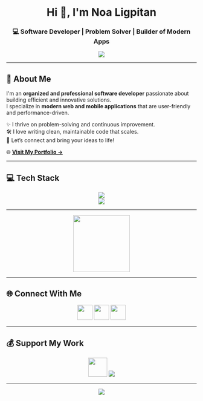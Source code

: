 <!-- Profile Header with Animation -->
<h1 align="center">Hi 👋, I'm Noa Ligpitan</h1>
<h3 align="center">💻 Software Developer | Problem Solver | Builder of Modern Apps</h3>

<p align="center">
  <img src="https://readme-typing-svg.herokuapp.com?size=22&duration=4000&color=00C7B7&center=true&vCenter=true&width=500&lines=Fullstack+Developer;Web+%26+Mobile+Developer;Open+Source+Contributor;Always+Learning+%F0%9F%92%AA" />
</p>

---

## 🚀 About Me
I'm an **organized and professional software developer** passionate about building efficient and innovative solutions.  
I specialize in **modern web and mobile applications** that are user-friendly and performance-driven.  

✨ I thrive on problem-solving and continuous improvement.  
🛠 I love writing clean, maintainable code that scales.  
🤝 Let’s connect and bring your ideas to life!  

🌐 [**Visit My Portfolio →**](https://noaligpitan.site)

---

## 💻 Tech Stack
<p align="center">
  <!-- Frontend -->
  <img src="https://skillicons.dev/icons?i=html,css,javascript,react,nextjs,tailwind,php,mysql,mongodb,sqlite,nodejs" /><br/>
  <!-- Tools -->
  <img src="https://skillicons.dev/icons?i=firebase,vercel,netlify,docker,git,github,photoshop,canva" />
</p>

---

<!-- Top Languages -->
<p align="center">
  <img src="https://github-readme-stats.vercel.app/api/top-langs/?username=Noah202226&layout=compact&theme=radical&hide_border=true" height="150"/>
</p>

---


## 🌐 Connect With Me
<p align="center">
  <a href="https://facebook.com/NoaArc26"><img src="https://skillicons.dev/icons?i=facebook" height="40"/></a>
  <a href="https://youtube.com/@devBrosPh"><img src="https://skillicons.dev/icons?i=youtube" height="40"/></a>
  <a href="https://noaligpitan.site"><img src="https://skillicons.dev/icons?i=wordpress" height="40"/></a>
</p>

---

## 💰 Support My Work
<p align="center">
  <a href="https://ko-fi.com/noaligpitan"><img src="https://cdn.buymeacoffee.com/buttons/v2/default-yellow.png" height="50"></a>
  <a href="https://paypal.me/ProfX26"><img src="https://img.shields.io/badge/PayPal-00457C?style=for-the-badge&logo=paypal&logoColor=white"></a>
</p>

---

<p align="center">
  <img src="https://visitcount.itsvg.in/api?id=Noah202226&label=Profile%20Views&color=12&icon=5&pretty=true" />
</p>


  
<!-- Proudly created with GPRM ( https://gprm.itsvg.in ) -->
